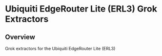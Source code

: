 # Ubiquiti EdgeRouter Lite (ERL3) Grok Extractors

## Overview
Grok extractors for the Ubiquiti EdgeRouter Lite (ERL3)
